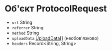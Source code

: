 # Об'єкт ProtocolRequest

* `url` String
* `referrer` String
* `method` String
* `uploadData` [UploadData[]](upload-data.md) (необов'язково)
* `headers` Record<String, String>

